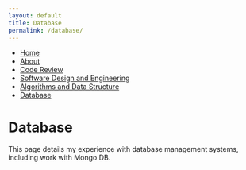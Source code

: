 ```yaml
---
layout: default
title: Database
permalink: /database/
---
```


<nav>
  <ul>
    <li><a href="/">Home</a></li>
    <li><a href="/about/">About</a></li>
    <li><a href="/code-review/">Code Review</a></li>
    <li><a href="/software-design-engineering/">Software Design and Engineering</a></li>
    <li><a href="/algorithms-data-structure/">Algorithms and Data Structure</a></li>
    <li><a href="/database/">Database</a></li>
  </ul>
</nav>

# Database

This page details my experience with database management systems, including work with Mongo DB.
